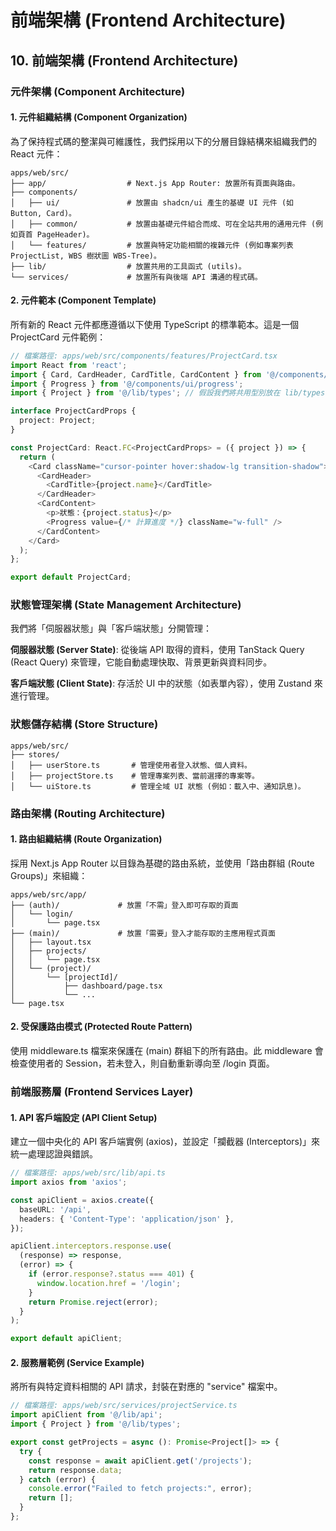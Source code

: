 # 前端架構 (Frontend Architecture)

## 10. 前端架構 (Frontend Architecture)

### 元件架構 (Component Architecture)

#### 1. 元件組織結構 (Component Organization)
為了保持程式碼的整潔與可維護性，我們採用以下的分層目錄結構來組織我們的 React 元件：
```plaintext
apps/web/src/
├── app/                  # Next.js App Router: 放置所有頁面與路由。
├── components/
│   ├── ui/               # 放置由 shadcn/ui 產生的基礎 UI 元件 (如 Button, Card)。
│   ├── common/           # 放置由基礎元件組合而成、可在全站共用的通用元件 (例如頁首 PageHeader)。
│   └── features/         # 放置與特定功能相關的複雜元件 (例如專案列表 ProjectList, WBS 樹狀圖 WBS-Tree)。
├── lib/                  # 放置共用的工具函式 (utils)。
└── services/             # 放置所有與後端 API 溝通的程式碼。
```

#### 2. 元件範本 (Component Template)
所有新的 React 元件都應遵循以下使用 TypeScript 的標準範本。這是一個 ProjectCard 元件範例：
```typescript
// 檔案路徑: apps/web/src/components/features/ProjectCard.tsx
import React from 'react';
import { Card, CardHeader, CardTitle, CardContent } from '@/components/ui/card';
import { Progress } from '@/components/ui/progress';
import { Project } from '@/lib/types'; // 假設我們將共用型別放在 lib/types.ts

interface ProjectCardProps {
  project: Project;
}

const ProjectCard: React.FC<ProjectCardProps> = ({ project }) => {
  return (
    <Card className="cursor-pointer hover:shadow-lg transition-shadow">
      <CardHeader>
        <CardTitle>{project.name}</CardTitle>
      </CardHeader>
      <CardContent>
        <p>狀態：{project.status}</p>
        <Progress value={/* 計算進度 */} className="w-full" />
      </CardContent>
    </Card>
  );
};

export default ProjectCard;
```

### 狀態管理架構 (State Management Architecture)
我們將「伺服器狀態」與「客戶端狀態」分開管理：

**伺服器狀態 (Server State)**: 從後端 API 取得的資料，使用 TanStack Query (React Query) 來管理，它能自動處理快取、背景更新與資料同步。

**客戶端狀態 (Client State)**: 存活於 UI 中的狀態（如表單內容），使用 Zustand 來進行管理。

### 狀態儲存結構 (Store Structure)
```plaintext
apps/web/src/
├── stores/
│   ├── userStore.ts       # 管理使用者登入狀態、個人資料。
│   ├── projectStore.ts    # 管理專案列表、當前選擇的專案等。
│   └── uiStore.ts         # 管理全域 UI 狀態 (例如：載入中、通知訊息)。
```

### 路由架構 (Routing Architecture)

#### 1. 路由組織結構 (Route Organization)
採用 Next.js App Router 以目錄為基礎的路由系統，並使用「路由群組 (Route Groups)」來組織：
```plaintext
apps/web/src/app/
├── (auth)/             # 放置「不需」登入即可存取的頁面
│   └── login/
│       └── page.tsx
├── (main)/             # 放置「需要」登入才能存取的主應用程式頁面
│   ├── layout.tsx
│   ├── projects/
│   │   └── page.tsx
│   └── (project)/
│       └── [projectId]/
│           ├── dashboard/page.tsx
│           └── ...
└── page.tsx
```

#### 2. 受保護路由模式 (Protected Route Pattern)
使用 middleware.ts 檔案來保護在 (main) 群組下的所有路由。此 middleware 會檢查使用者的 Session，若未登入，則自動重新導向至 /login 頁面。

### 前端服務層 (Frontend Services Layer)

#### 1. API 客戶端設定 (API Client Setup)
建立一個中央化的 API 客戶端實例 (axios)，並設定「攔截器 (Interceptors)」來統一處理認證與錯誤。
```typescript
// 檔案路徑: apps/web/src/lib/api.ts
import axios from 'axios';

const apiClient = axios.create({
  baseURL: '/api',
  headers: { 'Content-Type': 'application/json' },
});

apiClient.interceptors.response.use(
  (response) => response,
  (error) => {
    if (error.response?.status === 401) {
      window.location.href = '/login';
    }
    return Promise.reject(error);
  }
);

export default apiClient;
```

#### 2. 服務層範例 (Service Example)
將所有與特定資料相關的 API 請求，封裝在對應的 "service" 檔案中。
```typescript
// 檔案路徑: apps/web/src/services/projectService.ts
import apiClient from '@/lib/api';
import { Project } from '@/lib/types';

export const getProjects = async (): Promise<Project[]> => {
  try {
    const response = await apiClient.get('/projects');
    return response.data;
  } catch (error) {
    console.error("Failed to fetch projects:", error);
    return [];
  }
};
```